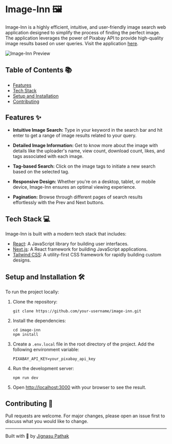 # Image-Inn 🖼️

Image-Inn is a highly efficient, intuitive, and user-friendly image search web application designed to simplify the process of finding the perfect image. The application leverages the power of Pixabay API to provide high-quality image results based on user queries. Visit the application [here](https://image-inn.vercel.app/).

![Image-Inn Preview]([https://your-preview-image-url.com](https://lh3.googleusercontent.com/e7s-fsh7TSvxyfWqTXsAN5ZR48mmM-tFbQhBZ2hcliTDgx8C3HtnPeW-cuwCa3uSRNGE3lKW1TEPMyLLIoGw-3QoM6XCPAQ87rBL0LPV0h5b8gL25fBewJHzRU9VTpUGIZ5arwRNu9m06YF8nwVRiYxQafhkR5BhUB6-4vmpRV117M9-YsyTnldcURaAX9hp25WxG3z8-XoRAHCBbBQet20lgo3jy4rRKqm5OaWGeqioQzhMmI5kPIDth68VSU9goKQTA7AAwx6CkDI7rQn3ZsKM370y3BW1ZUGEQZgSAmrtDfQdjq8tzNiTggt6Ij9b8kz7XQa3hDJOpabFNGVZMo6iRrw5AUGN2prI-kcAWTdOzZH_OrgSsvlYvP_ew7ALAPhlyFZxBWdSkSGO2LxOmVJePTcZ7jswKyMdLXESjsJHQSBMnqniScSIEARh_fQIDV6bHNo-vqvAFe3zHyJWeNuU7q50ePg5Od8xMbV7kGfFcxtsWEn5zI5TuVztis8oUDw4ndxDRUCDhe5HZJGNHTqlMhLNi85LHDQ7OHoAYkLAgvBDR2sOn39VjmI-ViLtjf1wOYY1PSxAA71jHI5JBjxKqPJf5r47zjdeQ3-rRZkBMaDTK_cup2m98MYkN5yuMwMhLjqraF3jt1NQQs_aFQ4sJdTU5OzCsFC9_aDJd3RoUmFZ8Titt0hskjoXsGLWTobJaJo13av1XER1JcqOd5kIZrZD5JcPi0h5zczQqS6eo-QQJK4HyOXYAxXGkwiUJFV7tqwb8qd4YeqMhhyR3moPN6tgvVcxXuvlGRSB3l2wmeCJB-KPi7qSRqVQD7yLDE0WxVZpzhhHE_MgliEcCq_dF89aA_TLY85gjuJQ-OxXPqHPuNkQCtXnU3xbvCkAnJ7MMIEMBq_tMZvnjUtmtxXKnLoZ8VeeRz7Zpem10SAq38S0rpSg9eTWw1nT0XYcybyTSk3DMKN48MBOmcIVsNO9jIWBztNBZY4xymdKZEIZl33w2f21aK4BdbecLAhu61_U8ZDEEZ6PFacmNoEh1421nYeBYS_s2LwQ9C27JFm1bT_j1eIodO34E7A=w3456-h1884-s-no?authuser=0))

## Table of Contents 📚

- [Features](#features)
- [Tech Stack](#tech-stack)
- [Setup and Installation](#setup-and-installation)
- [Contributing](#contributing)

## Features ✨

- **Intuitive Image Search:** Type in your keyword in the search bar and hit enter to get a range of image results related to your query.
  
- **Detailed Image Information:** Get to know more about the image with details like the uploader's name, view count, download count, likes, and tags associated with each image.

- **Tag-based Search:** Click on the image tags to initiate a new search based on the selected tag.

- **Responsive Design:** Whether you're on a desktop, tablet, or mobile device, Image-Inn ensures an optimal viewing experience.

- **Pagination:** Browse through different pages of search results effortlessly with the Prev and Next buttons.

## Tech Stack 💻

Image-Inn is built with a modern tech stack that includes:

- [React](https://reactjs.org/): A JavaScript library for building user interfaces.
- [Next.js](https://nextjs.org/): A React framework for building JavaScript applications.
- [Tailwind CSS](https://tailwindcss.com/): A utility-first CSS framework for rapidly building custom designs.

## Setup and Installation 🛠️

To run the project locally:

1. Clone the repository:
    ```
    git clone https://github.com/your-username/image-inn.git
    ```
2. Install the dependencies:
    ```
    cd image-inn
    npm install
    ```
3. Create a `.env.local` file in the root directory of the project. Add the following environment variable:
    ```
    PIXABAY_API_KEY=your_pixabay_api_key
    ```
4. Run the development server:
    ```
    npm run dev
    ```
5. Open [http://localhost:3000](http://localhost:3000) with your browser to see the result.

## Contributing 🤝

Pull requests are welcome. For major changes, please open an issue first to discuss what you would like to change.

---

Built with 💜 by [Jignasu Pathak](https://github.com/Mister-JP)
